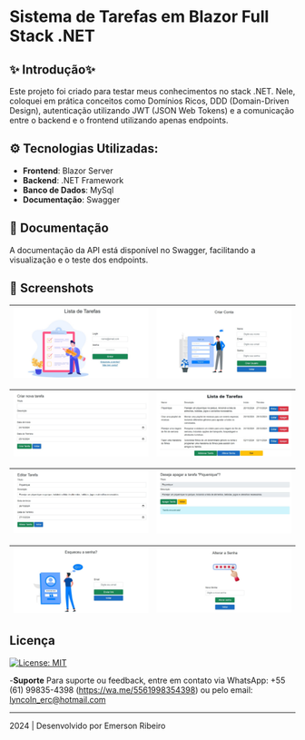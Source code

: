 # Sistema de Tarefas em Blazor Full Stack .NET

## ✨ Introdução✨

Este projeto foi criado para testar meus conhecimentos no stack .NET. Nele, coloquei em prática conceitos como Domínios Ricos, DDD (Domain-Driven Design), autenticação utilizando JWT (JSON Web Tokens) e a comunicação entre o backend e o frontend utilizando apenas endpoints.

## ⚙️ Tecnologias Utilizadas:

- **Frontend**: Blazor Server
- **Backend**: .NET Framework
- **Banco de Dados**: MySql
- **Documentação**: Swagger

## 📖 Documentação

A documentação da API está disponível no Swagger, facilitando a visualização e o teste dos endpoints.

## 📸 Screenshots

| ![Home](wwwroot/images/Prints/homeLogin.jpg) | ![User](wwwroot/images/Prints/newUser.jpg) |
| :------------------------------------------: | :----------------------------------------- |

| ![Criar Tarefa](wwwroot/images/Prints/newTask.jpg) | ![Lista de Tarefas](wwwroot/images/Prints/taskList.jpg) |
| :------------------------------------------------: | :-----------------------------------------------------: |

| ![Lista de Tarefas](wwwroot/images/Prints/editTask.jpg) | ![Lista de Tarefas](wwwroot/images/Prints/deleteTask.jpg) |
| :-----------------------------------------------------: | :-------------------------------------------------------: |

| ![Lista de Tarefas](wwwroot/images/Prints/forgetPassword.jpg) | ![Lista de Tarefas](wwwroot/images/Prints/changePassword.jpg) |
| :-----------------------------------------------------------: | :-----------------------------------------------------------: |

## Licença

[![License: MIT](https://img.shields.io/badge/License-MIT-yellow.svg)](LICENSE)

-**Suporte**
Para suporte ou feedback, entre em contato via WhatsApp: +55 (61) 99835-4398 (https://wa.me/5561998354398) ou pelo email: lyncoln_erc@hotmail.com

---

2024 | Desenvolvido por Emerson Ribeiro
